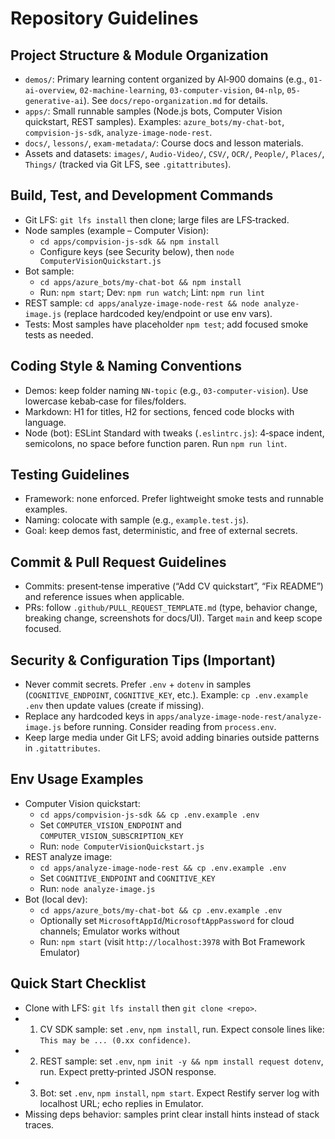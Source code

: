 # Repository Guidelines

## Project Structure & Module Organization
- `demos/`: Primary learning content organized by AI‑900 domains (e.g., `01-ai-overview`, `02-machine-learning`, `03-computer-vision`, `04-nlp`, `05-generative-ai`). See `docs/repo-organization.md` for details.
- `apps/`: Small runnable samples (Node.js bots, Computer Vision quickstart, REST samples). Examples: `azure_bots/my-chat-bot`, `compvision-js-sdk`, `analyze-image-node-rest`.
- `docs/`, `lessons/`, `exam-metadata/`: Course docs and lesson materials.
- Assets and datasets: `images/`, `Audio-Video/`, `CSV/`, `OCR/`, `People/`, `Places/`, `Things/` (tracked via Git LFS, see `.gitattributes`).

## Build, Test, and Development Commands
- Git LFS: `git lfs install` then clone; large files are LFS‑tracked.
- Node samples (example – Computer Vision):
  - `cd apps/compvision-js-sdk && npm install`
  - Configure keys (see Security below), then `node ComputerVisionQuickstart.js`
- Bot sample:
  - `cd apps/azure_bots/my-chat-bot && npm install`
  - Run: `npm start`; Dev: `npm run watch`; Lint: `npm run lint`
- REST sample: `cd apps/analyze-image-node-rest && node analyze-image.js` (replace hardcoded key/endpoint or use env vars).
- Tests: Most samples have placeholder `npm test`; add focused smoke tests as needed.

## Coding Style & Naming Conventions
- Demos: keep folder naming `NN-topic` (e.g., `03-computer-vision`). Use lowercase kebab‑case for files/folders.
- Markdown: H1 for titles, H2 for sections, fenced code blocks with language.
- Node (bot): ESLint Standard with tweaks (`.eslintrc.js`): 4‑space indent, semicolons, no space before function paren. Run `npm run lint`.

## Testing Guidelines
- Framework: none enforced. Prefer lightweight smoke tests and runnable examples.
- Naming: colocate with sample (e.g., `example.test.js`).
- Goal: keep demos fast, deterministic, and free of external secrets.

## Commit & Pull Request Guidelines
- Commits: present‑tense imperative (“Add CV quickstart”, “Fix README”) and reference issues when applicable.
- PRs: follow `.github/PULL_REQUEST_TEMPLATE.md` (type, behavior change, breaking change, screenshots for docs/UI). Target `main` and keep scope focused.

## Security & Configuration Tips (Important)
- Never commit secrets. Prefer `.env` + `dotenv` in samples (`COGNITIVE_ENDPOINT`, `COGNITIVE_KEY`, etc.). Example: `cp .env.example .env` then update values (create if missing).
- Replace any hardcoded keys in `apps/analyze-image-node-rest/analyze-image.js` before running. Consider reading from `process.env`.
- Keep large media under Git LFS; avoid adding binaries outside patterns in `.gitattributes`.

## Env Usage Examples
- Computer Vision quickstart:
  - `cd apps/compvision-js-sdk && cp .env.example .env`
  - Set `COMPUTER_VISION_ENDPOINT` and `COMPUTER_VISION_SUBSCRIPTION_KEY`
  - Run: `node ComputerVisionQuickstart.js`
- REST analyze image:
  - `cd apps/analyze-image-node-rest && cp .env.example .env`
  - Set `COGNITIVE_ENDPOINT` and `COGNITIVE_KEY`
  - Run: `node analyze-image.js`
- Bot (local dev):
  - `cd apps/azure_bots/my-chat-bot && cp .env.example .env`
  - Optionally set `MicrosoftAppId`/`MicrosoftAppPassword` for cloud channels; Emulator works without
  - Run: `npm start` (visit `http://localhost:3978` with Bot Framework Emulator)

## Quick Start Checklist
- Clone with LFS: `git lfs install` then `git clone <repo>`.
- 1) CV SDK sample: set `.env`, `npm install`, run. Expect console lines like: `This may be ... (0.xx confidence)`.
- 2) REST sample: set `.env`, `npm init -y && npm install request dotenv`, run. Expect pretty‑printed JSON response.
- 3) Bot: set `.env`, `npm install`, `npm start`. Expect Restify server log with localhost URL; echo replies in Emulator.
- Missing deps behavior: samples print clear install hints instead of stack traces.
